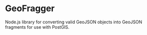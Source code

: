 GeoFragger
==========

Node.js library for converting valid GeoJSON objects into GeoJSON fragments for use with PostGIS.
